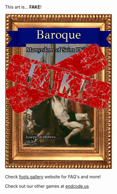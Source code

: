 This art is... 
 **FAKE**! 
 
 ![alt text](Martyrdom_of_Saint_Philip_Fake.png?raw=true "Artwork Card")  
 
 Check [fools.gallery](https://fools.gallery/) website for FAQ's and more! 
 
 Check out our other games at [endcode.us](https://endcode.us/)